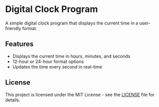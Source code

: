 # Digital Clock Program

A simple digital clock program that displays the current time in a user-friendly format.

## Features

- Displays the current time in hours, minutes, and seconds
- 12-hour or 24-hour format options
- Updates the time every second in real-time

## License 

This project is licensed under the MIT License - see the [LICENSE](LICENSE) file for details.
